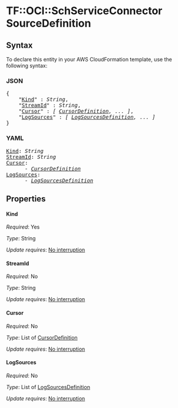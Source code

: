 # TF::OCI::SchServiceConnector SourceDefinition

## Syntax

To declare this entity in your AWS CloudFormation template, use the following syntax:

### JSON

<pre>
{
    "<a href="#kind" title="Kind">Kind</a>" : <i>String</i>,
    "<a href="#streamid" title="StreamId">StreamId</a>" : <i>String</i>,
    "<a href="#cursor" title="Cursor">Cursor</a>" : <i>[ <a href="cursordefinition.md">CursorDefinition</a>, ... ]</i>,
    "<a href="#logsources" title="LogSources">LogSources</a>" : <i>[ <a href="logsourcesdefinition.md">LogSourcesDefinition</a>, ... ]</i>
}
</pre>

### YAML

<pre>
<a href="#kind" title="Kind">Kind</a>: <i>String</i>
<a href="#streamid" title="StreamId">StreamId</a>: <i>String</i>
<a href="#cursor" title="Cursor">Cursor</a>: <i>
      - <a href="cursordefinition.md">CursorDefinition</a></i>
<a href="#logsources" title="LogSources">LogSources</a>: <i>
      - <a href="logsourcesdefinition.md">LogSourcesDefinition</a></i>
</pre>

## Properties

#### Kind

_Required_: Yes

_Type_: String

_Update requires_: [No interruption](https://docs.aws.amazon.com/AWSCloudFormation/latest/UserGuide/using-cfn-updating-stacks-update-behaviors.html#update-no-interrupt)

#### StreamId

_Required_: No

_Type_: String

_Update requires_: [No interruption](https://docs.aws.amazon.com/AWSCloudFormation/latest/UserGuide/using-cfn-updating-stacks-update-behaviors.html#update-no-interrupt)

#### Cursor

_Required_: No

_Type_: List of <a href="cursordefinition.md">CursorDefinition</a>

_Update requires_: [No interruption](https://docs.aws.amazon.com/AWSCloudFormation/latest/UserGuide/using-cfn-updating-stacks-update-behaviors.html#update-no-interrupt)

#### LogSources

_Required_: No

_Type_: List of <a href="logsourcesdefinition.md">LogSourcesDefinition</a>

_Update requires_: [No interruption](https://docs.aws.amazon.com/AWSCloudFormation/latest/UserGuide/using-cfn-updating-stacks-update-behaviors.html#update-no-interrupt)

